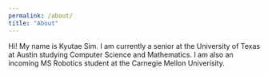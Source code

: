 ```yaml
---
permalink: /about/
title: "About"
---
```


Hi! My name is Kyutae Sim. I am currently a senior at the University of Texas at Austin studying Computer Science and Mathematics. I am also an incoming MS Robotics student at the Carnegie Mellon Univerisity. 